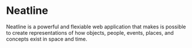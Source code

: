 # Neatline

Neatline is a powerful and flexiable web application that makes is possible to create representations of how objects, people, events, places, and concepts exist in space and time.
